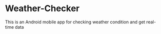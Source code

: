 # Weather-Checker
This is an Android mobile app for checking weather condition and get real-time data
